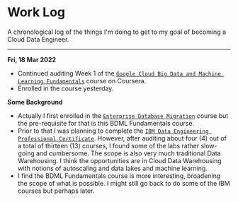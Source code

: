 # Work Log

A chronological log of the things I'm doing to get to my goal of
becoming a Cloud Data Engineer.

----
**Fri, 18 Mar 2022**

- Continued auditing Week 1 of the [`Google Cloud Big Data and Machine Learning Fundamentals`](https://www.coursera.org/learn/gcp-big-data-ml-fundamentals) course on Coursera.
- Enrolled in the course yesterday.

**Some Background**

- Actually I first enrolled in the [`Enterprise Database Migration`](https://www.coursera.org/learn/enterprise-database-migration) course but the pre-requisite for that is this BDML Fundamentals course.
- Prior to that I was planning to complete the [`IBM Data Engineering Professional Certificate`](https://www.coursera.org/professional-certificates/ibm-data-engineer). However, after auditing about four (4) out of a total of thirteen (13) courses, I found some of the labs rather slow-going and cumbersome. The scope is also very much traditional Data Warehousing. I think the opportunities are in Cloud Data Warehousing with notions of autoscaling and data lakes and machine learning.
- I find the BDML Fundamentals course is more interesting, broadening the scope of what is possible. I might still go back to do some of the IBM courses but perhaps later.


